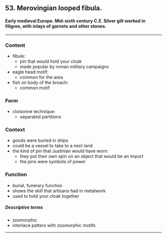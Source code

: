 <!-- order:1 -->
## 53. Merovingian looped fibula. 

#### Early medieval Europe. Mid-sixth century C.E. Silver gilt worked in filigree, with inlays of garnets and other stones.

---

### Content
- fibule:
  - pin that would hold your cloak
  - made popular by roman military campaigns
- eagle head motif:
  - common for the area
- fish on body of the broach:
  - common motif

### Form
- cloisonne technique:
  - separated partitions

### Context
- goods were buried in ships
- could be a vessel to take to a next land
- the kind of pin that Justinian would have worn:
  - they put their own spin on an object that would be an import
  - the pins were symbols of power

### Function
- burial, funerary function
- shows the skill that artisans had in metalwork
- used to hold your cloak together

##### Descriptive terms
- zoomorphic
- interlace patters with zoomorphic motifs

---
